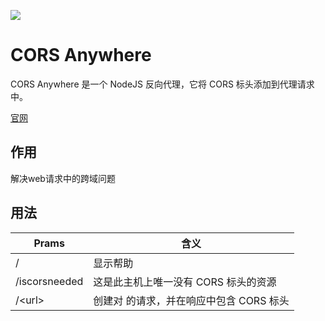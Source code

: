 ![](https://gh-card.dev/repos/Rob--W/cors-anywhere.svg)

# CORS Anywhere

CORS Anywhere 是一个 NodeJS 反向代理，它将 CORS 标头添加到代理请求中。

[官网](https://robwu.nl/cors-anywhere.html)

## 作用

解决web请求中的跨域问题

## 用法

| Prams | 含义 |
|--------|--------|
| / | 显示帮助|
| /iscorsneeded | 这是此主机上唯一没有 CORS 标头的资源|
| /\<url>| 创建对 <url> 的请求，并在响应中包含 CORS 标头| 